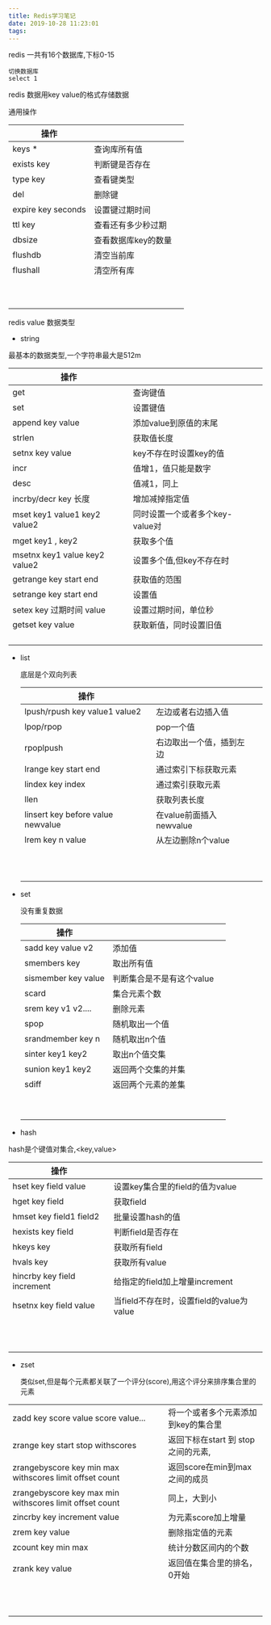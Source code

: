 ```yaml
---
title: Redis学习笔记
date: 2019-10-28 11:23:01
tags:
---
```


redis 一共有16个数据库,下标0-15

```
切换数据库
select 1
```

redis 数据用key value的格式存储数据

通用操作

| 操作               |                     |      |
| ------------------ | ------------------- | ---- |
| keys *             | 查询库所有值        |      |
| exists key         | 判断键是否存在      |      |
| type key           | 查看键类型          |      |
| del                | 删除键              |      |
| expire key seconds | 设置键过期时间      |      |
| ttl key            | 查看还有多少秒过期  |      |
| dbsize             | 查看数据库key的数量 |      |
| flushdb            | 清空当前库          |      |
| flushall           | 清空所有库          |      |
|                    |                     |      |
|                    |                     |      |
|                    |                     |      |
|                    |                     |      |
|                    |                     |      |
|                    |                     |      |
|                    |                     |      |
|                    |                     |      |
|                    |                     |      |
|                    |                     |      |

redis value 数据类型

- string

最基本的数据类型,一个字符串最大是512m

| 操作                          |                                 |      |
| ----------------------------- | ------------------------------- | ---- |
| get <key>                     | 查询键值                        |      |
| set <key> <value>             | 设置键值                        |      |
| append key value              | 添加value到原值的末尾           |      |
| strlen                        | 获取值长度                      |      |
| setnx key value               | key不存在时设置key的值          |      |
| incr                          | 值增1，值只能是数字             |      |
| desc                          | 值减1，同上                     |      |
| incrby/decr key 长度          | 增加减掉指定值                  |      |
| mset key1 value1 key2 value2  | 同时设置一个或者多个key-value对 |      |
| mget key1 , key2              | 获取多个值                      |      |
| msetnx key1 value key2 value2 | 设置多个值,但key不存在时        |      |
| getrange key start end        | 获取值的范围                    |      |
| setrange key start end        | 设置值                          |      |
| setex key 过期时间 value      | 设置过期时间，单位秒            |      |
| getset key value              | 获取新值，同时设置旧值          |      |
|                               |                                 |      |
|                               |                                 |      |
|                               |                                 |      |
|                               |                                 |      |



- list

  底层是个双向列表

  | 操作                              |                          |      |
  | --------------------------------- | ------------------------ | ---- |
  | lpush/rpush key value1 value2     | 左边或者右边插入值       |      |
  | lpop/rpop                         | pop一个值                |      |
  | rpoplpush                         | 右边取出一个值，插到左边 |      |
  | lrange key start end              | 通过索引下标获取元素     |      |
  | lindex key index                  | 通过索引获取元素         |      |
  | llen                              | 获取列表长度             |      |
  | linsert key before value newvalue | 在value前面插入newvalue  |      |
  | lrem key n value                  | 从左边删除n个value       |      |
  |                                   |                          |      |
  |                                   |                          |      |
  |                                   |                          |      |
  |                                   |                          |      |
  |                                   |                          |      |
  |                                   |                          |      |
  |                                   |                          |      |
  |                                   |                          |      |
  |                                   |                          |      |
  |                                   |                          |      |
  |                                   |                          |      |

  

- set

  没有重复数据

  | 操作                |                           |      |
  | ------------------- | ------------------------- | ---- |
  | sadd key value v2   | 添加值                    |      |
  | smembers key        | 取出所有值                |      |
  | sismember key value | 判断集合是不是有这个value |      |
  | scard               | 集合元素个数              |      |
  | srem key v1 v2....  | 删除元素                  |      |
  | spop                | 随机取出一个值            |      |
  | srandmember key n   | 随机取出n个值             |      |
  | sinter key1 key2    | 取出n个值交集             |      |
  | sunion key1 key2    | 返回两个交集的并集        |      |
  | sdiff               | 返回两个元素的差集        |      |
  |                     |                           |      |
  |                     |                           |      |
  |                     |                           |      |
  |                     |                           |      |
  |                     |                           |      |
  |                     |                           |      |
  |                     |                           |      |
  |                     |                           |      |
  |                     |                           |      |

  

- hash

hash是个键值对集合,<key,value>

| 操作                        |                                          |      |
| --------------------------- | ---------------------------------------- | ---- |
| hset key field value        | 设置key集合里的field的值为value          |      |
| hget key field              | 获取field                                |      |
| hmset key field1 field2     | 批量设置hash的值                         |      |
| hexists key field           | 判断field是否存在                        |      |
| hkeys key                   | 获取所有field                            |      |
| hvals key                   | 获取所有value                            |      |
| hincrby key field increment | 给指定的field加上增量increment           |      |
| hsetnx key field value      | 当field不存在时，设置field的value为value |      |
|                             |                                          |      |
|                             |                                          |      |
|                             |                                          |      |
|                             |                                          |      |
|                             |                                          |      |
|                             |                                          |      |
|                             |                                          |      |
|                             |                                          |      |
|                             |                                          |      |
|                             |                                          |      |
|                             |                                          |      |



- zset

  类似set,但是每个元素都关联了一个评分(score),用这个评分来排序集合里的元素

|                                                         |                                     |
| ------------------------------------------------------- | ----------------------------------- |
| zadd key score value score value...                     | 将一个或者多个元素添加到key的集合里 |
| zrange key start stop withscores                        | 返回下标在start 到 stop之间的元素,  |
| zrangebyscore key min max withscores limit offset count | 返回score在min到max之间的成员       |
| zrangebyscore key max min withscores limit offset count | 同上，大到小                        |
| zincrby key increment  value                            | 为元素score加上增量                 |
| zrem key value                                          | 删除指定值的元素                    |
| zcount key min max                                      | 统计分数区间内的个数                |
| zrank key value                                         | 返回值在集合里的排名，0开始         |
|                                                         |                                     |
|                                                         |                                     |
|                                                         |                                     |
|                                                         |                                     |
|                                                         |                                     |
|                                                         |                                     |
|                                                         |                                     |
|                                                         |                                     |
|                                                         |                                     |
|                                                         |                                     |
|                                                         |                                     |

